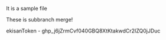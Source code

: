 It is a sample file

These is subbranch merge!


ekisanToken - 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

